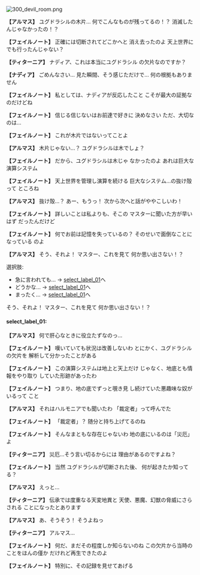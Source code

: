 
![300_devil_room.png](../images/backgrounds/300_devil_room.png)

**【アルマス】**
ユグドラシルの木片…
何でこんなものが残ってるの！？
消滅したんじゃなかったの！？

**【フェイルノート】**
正確には切断されてどこかへと
消え去ったのよ
天上世界にでも行ったんじゃない？

**【ティターニア】**
ナディア、これは本当にユグドラシル
の欠片なのですか？

**【ナディア】**
ごめんなさい…
見た瞬間、そう感じただけで…
何の根拠もありません

**【フェイルノート】**
私としては、ナディアが反応したこと
こそが最大の証拠なのだけどね

**【フェイルノート】**
信じる信じないはお前達で好きに
決めなさい
ただ、大切なのは…

**【フェイルノート】**
これが木片ではないってことよ

**【アルマス】**
木片じゃない…？
ユグドラシルは木でしょ？

**【フェイルノート】**
だから、ユグドラシルは木じゃ
なかったのよ
あれは巨大な演算システム

**【フェイルノート】**
天上世界を管理し演算を続ける
巨大なシステム…の抜け殻って
ところね

**【アルマス】**
抜け殻…？
あー、もうっ！
次から次へと話がややこしいわ！

**【フェイルノート】**
詳しいことは私よりも、そこの
マスターに聞いた方が早いはず
だったんだけど

**【フェイルノート】**
何でお前は記憶を失っているの？
そのせいで面倒なことになっている
のよ

**【アルマス】**
そう、それよ！
マスター、これを見て
何か思い出さない！？

選択肢:
- 急に言われても… → [select_label_01](#select_label_01)へ
- どうかな… → [select_label_01](#select_label_01)へ
- まったく… → [select_label_01](#select_label_01)へ

そう、それよ！
マスター、これを見て
何か思い出さない！？

#### select_label_01:

**【アルマス】**
何で肝心なときに役立たずなのっ…

**【フェイルノート】**
嘆いていても状況は改善しないわ
とにかく、ユグドラシルの欠片を
解析して分かったことがある

**【フェイルノート】**
この演算システムは地上と天上だけ
じゃなく、地底とも情報をやり取り
していた形跡があったわ

**【フェイルノート】**
つまり、地の底でずっと覗き見
し続けていた悪趣味な奴がいるって
こと

**【アルマス】**
それはハルモニアでも聞いたわ
「裁定者」って呼んでた

**【フェイルノート】**
「裁定者」？
随分と持ち上げてるのね

**【フェイルノート】**
そんなまともな存在じゃないわ
地の底にいるのは「災厄」よ

**【ティターニア】**
災厄…そう言い切るからには
理由があるのですよね？

**【フェイルノート】**
当然
ユグドラシルが切断された後、
何が起きたか知ってる？

**【アルマス】**
えっと…

**【ティターニア】**
伝承では度重なる天変地異と
天使、悪魔、幻獣の脅威にさらされる
ことになったとあります

**【アルマス】**
あ、そうそう！
そうよねっ

**【ティターニア】**
アルマス…

**【フェイルノート】**
何だ、まだその程度しか知らないのね
この欠片から当時のことをほんの僅か
だけれど再生できたのよ

**【フェイルノート】**
特別に、その記録を見せてあげる